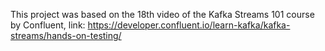 This project was based on the 18th video of the Kafka Streams 101 course by Confluent, link: https://developer.confluent.io/learn-kafka/kafka-streams/hands-on-testing/
